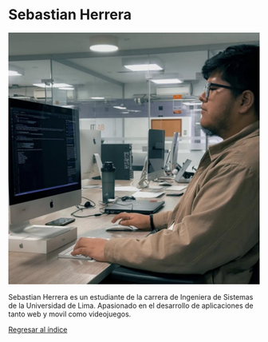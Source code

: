 # Sebastian Herrera

![Sebastian Herrera](herrera.jpg)

Sebastian Herrera es un estudiante de la carrera de Ingeniera de Sistemas de la Universidad de Lima. Apasionado en el desarrollo de aplicaciones de tanto web y movil como videojuegos.


[Regresar al índice](../../README.md)